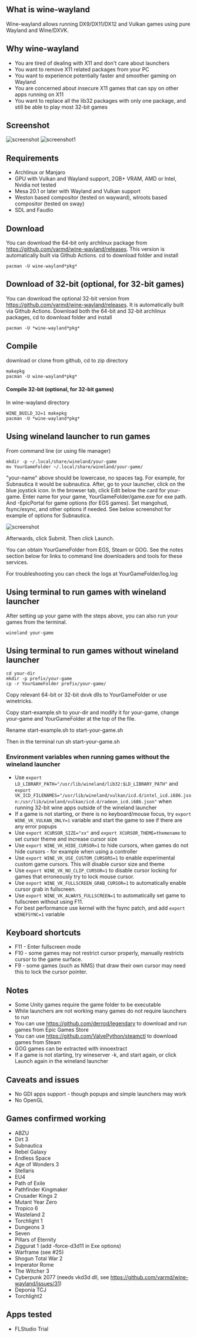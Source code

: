 ## What is wine-wayland

Wine-wayland allows running DX9/DX11/DX12 and Vulkan games using pure Wayland and Wine/DXVK.

## Why wine-wayland

 * You are tired of dealing with X11 and don't care about launchers
 * You want to remove X11 related packages from your PC
 * You want to experience potentially faster and smoother gaming on Wayland
 * You are concerned about insecure X11 games that can spy on other apps running on X11
 * You want to replace all the lib32 packages with only one package, and still be able to play most 32-bit games

## Screenshot

![screenshot](https://raw.githubusercontent.com/varmd/wine-wayland/master/screenshot.png "Screenshot")
![screenshot1](https://raw.githubusercontent.com/varmd/wine-wayland/master/screenshot1.png "Screenshot1")

## Requirements

 * Archlinux or Manjaro
 * GPU with Vulkan and Wayland support, 2GB+ VRAM, AMD or Intel, Nvidia not tested
 * Mesa 20.1 or later with Wayland and Vulkan support
 * Weston based compositor (tested on wayward), wlroots based compositor (tested on sway)
 * SDL and Faudio

## Download

You can download the 64-bit only archlinux package from https://github.com/varmd/wine-wayland/releases. This version is automatically built via Github Actions. cd to download folder and install

    pacman -U wine-wayland*pkg*

## Download of 32-bit (optional, for 32-bit games)

You can download the optional 32-bit version from https://github.com/varmd/wine-wayland/releases. It is automatically built via Github Actions. Download both the 64-bit and 32-bit archlinux packages, cd to download folder and install

    pacman -U *wine-wayland*pkg*

## Compile

download or clone from github, cd to zip directory

    makepkg
    pacman -U wine-wayland*pkg*


#### Compile 32-bit (optional, for 32-bit games)

In wine-wayland directory

    WINE_BUILD_32=1 makepkg
    pacman -U *wine-wayland*pkg*

## Using wineland launcher to run games

From command line (or using file manager)

    mkdir -p ~/.local/share/wineland/your-game
    mv YourGameFolder ~/.local/share/wineland/your-game/

"your-name" above should be lowercase, no spaces tag. For example, for Subnautica it would be subnautica. After, go to your launcher, click on the blue joystick icon. In the browser tab, click Edit below the card for your-game. Enter name for your game, YourGameFolder/game.exe for exe path. And -EpicPortal for game options (for EGS games). Set mangohud, fsync/esync, and other options if needed. See below screenshot for example of options for Subnautica.

![screenshot](https://raw.githubusercontent.com/varmd/wine-wayland/master/wineland/wineland-screenshot-2.png "Screenshot")

Afterwards, click Submit. Then click Launch.

You can obtain YourGameFolder from EGS, Steam or GOG. See the notes section below for links to command line downloaders and tools for these services.

For troubleshooting you can check the logs at YourGameFolder/log.log

## Using terminal to run games with wineland launcher

After setting up your game with the steps above, you can
also run your games from the terminal.

    wineland your-game

## Using terminal to run games without wineland launcher

    cd your-dir
    mkdir -p prefix/your-game
    cp -r YourGameFolder prefix/your-game/

Copy relevant 64-bit or 32-bit dxvk dlls to YourGameFolder or use winetricks.

Copy start-example.sh to your-dir and modify it for your-game, change your-game and YourGameFolder at the top of the file.

Rename start-example.sh to start-your-game.sh

Then in the terminal run sh start-your-game.sh

### Environment variables when running games without the wineland launcher

* Use `export LD_LIBRARY_PATH="/usr/lib/wineland/lib32:$LD_LIBRARY_PATH"` and `export VK_ICD_FILENAMES="/usr/lib/wineland/vulkan/icd.d/intel_icd.i686.json:/usr/lib/wineland/vulkan/icd.d/radeon_icd.i686.json"` when running 32-bit wine apps outside of the wineland launcher
* If a game is not starting, or there is no keyboard/mouse focus, try `export WINE_VK_VULKAN_ONLY=1` variable and start the game to see if there are any error popups
* Use `export XCURSOR_SIZE="xx"` and `export XCURSOR_THEME=themename` to set cursor theme and increase cursor size
* Use `export WINE_VK_HIDE_CURSOR=1` to hide cursors, when games do not hide cursors - for example when using a controller
* Use `export WINE_VK_USE_CUSTOM_CURSORS=1` to enable experimental custom game cursors. This will disable cursor size and theme
* Use `export WINE_VK_NO_CLIP_CURSOR=1` to disable cursor locking for games that erroneously try to lock mouse cursor.
* Use `export WINE_VK_FULLSCREEN_GRAB_CURSOR=1` to automatically enable cursor grab in fullscreen.
* Use `export WINE_VK_ALWAYS_FULLSCREEN=1` to automatically set game to fullscreen without using F11.
* For best performance use kernel with the fsync patch, and add `export WINEFSYNC=1` variable

## Keyboard shortcuts

* F11 - Enter fullscreen mode
* F10 - some games may not restrict cursor properly, manually restricts cursor to the game surface.
* F9 - some games (such as NMS) that draw their own cursor may need this to lock the cursor pointer.


## Notes

* Some Unity games require the game folder to be executable
* While launchers are not working many games do not require launchers to run
* You can use https://github.com/derrod/legendary to download and run games from Epic Games Store
* You can use https://github.com/ValvePython/steamctl to download games from Steam
* GOG games can be extracted with innoextract
* If a game is not starting, try wineserver -k, and start again, or click Launch again in the wineland launcher


## Caveats and issues

* No GDI apps support - though popups and simple launchers may work
* No OpenGL

## Games confirmed working

* ABZU
* Dirt 3
* Subnautica
* Rebel Galaxy
* Endless Space
* Age of Wonders 3
* Stellaris
* EU4
* Path of Exile
* Pathfinder Kingmaker
* Crusader Kings 2
* Mutant Year Zero
* Tropico 6
* Wasteland 2
* Torchlight 1
* Dungeons 3
* Seven
* Pillars of Eternity
* Ziggurat 1 (add -force-d3d11 in Exe options)
* Warframe (see #25)
* Shogun Total War 2
* Imperator Rome
* The Witcher 3
* Cyberpunk 2077 (needs vkd3d dll, see https://github.com/varmd/wine-wayland/issues/31)
* Deponia TCJ
* Torchlight2

## Apps tested
* FLStudio Trial
